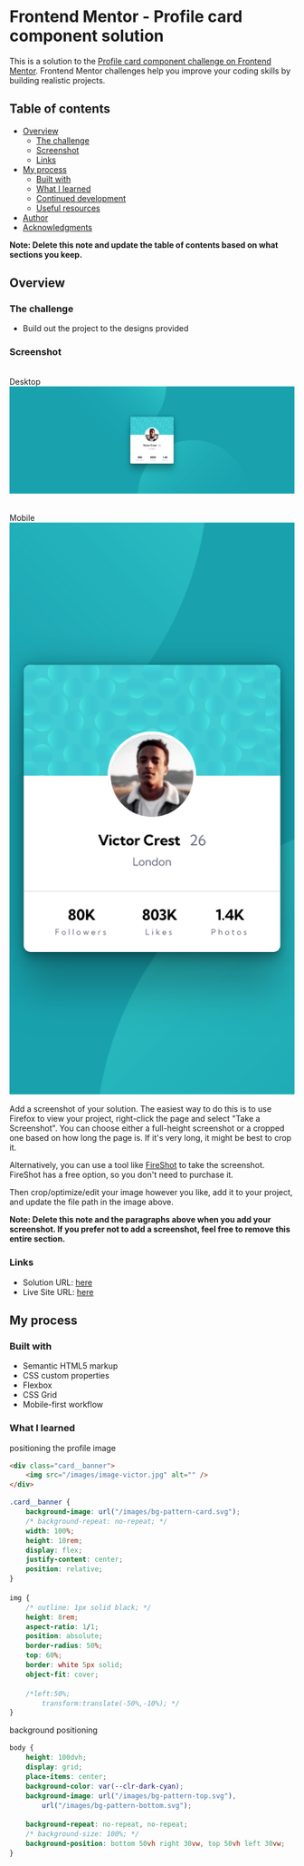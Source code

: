 # Frontend Mentor - Profile card component solution

This is a solution to the [Profile card component challenge on Frontend Mentor](https://www.frontendmentor.io/challenges/profile-card-component-cfArpWshJ). Frontend Mentor challenges help you improve your coding skills by building realistic projects.

## Table of contents

- [Overview](#overview)
  - [The challenge](#the-challenge)
  - [Screenshot](#screenshot)
  - [Links](#links)
- [My process](#my-process)
  - [Built with](#built-with)
  - [What I learned](#what-i-learned)
  - [Continued development](#continued-development)
  - [Useful resources](#useful-resources)
- [Author](#author)
- [Acknowledgments](#acknowledgments)

**Note: Delete this note and update the table of contents based on what sections you keep.**

## Overview

### The challenge

- Build out the project to the designs provided

### Screenshot
<br>Desktop</br>
![](./desktop%20Screenshot%202025-01-25%20at%2019-29-27%20Frontend%20Mentor%20Profile%20card%20component.png)

<br>Mobile</br>
![](./mobile%20Screenshot%202025-01-25%20at%2019-30-12%20Frontend%20Mentor%20Profile%20card%20component.png)


Add a screenshot of your solution. The easiest way to do this is to use Firefox to view your project, right-click the page and select "Take a Screenshot". You can choose either a full-height screenshot or a cropped one based on how long the page is. If it's very long, it might be best to crop it.

Alternatively, you can use a tool like [FireShot](https://getfireshot.com/) to take the screenshot. FireShot has a free option, so you don't need to purchase it.

Then crop/optimize/edit your image however you like, add it to your project, and update the file path in the image above.

**Note: Delete this note and the paragraphs above when you add your screenshot. If you prefer not to add a screenshot, feel free to remove this entire section.**

### Links

- Solution URL: [here]()
- Live Site URL: [here]()

## My process

### Built with

- Semantic HTML5 markup
- CSS custom properties
- Flexbox
- CSS Grid
- Mobile-first workflow

### What I learned

positioning the profile image

```html
<div class="card__banner">
	<img src="/images/image-victor.jpg" alt="" />
</div>
```

```css
.card__banner {
	background-image: url("/images/bg-pattern-card.svg");
	/* background-repeat: no-repeat; */
	width: 100%;
	height: 10rem;
	display: flex;
	justify-content: center;
	position: relative;
}

img {
	/* outline: 1px solid black; */
	height: 8rem;
	aspect-ratio: 1/1;
	position: absolute;
	border-radius: 50%;
	top: 60%;
	border: white 5px solid;
	object-fit: cover;

	/*left:50%;
		transform:translate(-50%,-10%); */
}
```

background positioning

```css
body {
	height: 100dvh;
	display: grid;
	place-items: center;
	background-color: var(--clr-dark-cyan);
	background-image: url("/images/bg-pattern-top.svg"),
		url("/images/bg-pattern-bottom.svg");

	background-repeat: no-repeat, no-repeat;
	/* background-size: 100%; */
	background-position: bottom 50vh right 30vw, top 50vh left 30vw;
}
```
